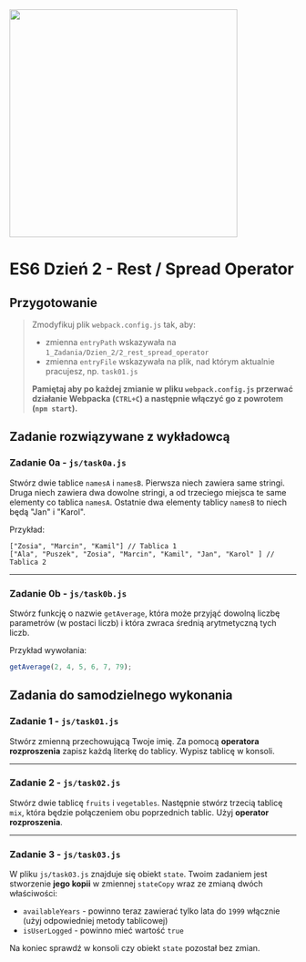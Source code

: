 <img src="http://coderslab.pl/img/coderslab-logo.png" width="400"/>

# ES6 Dzień 2 - Rest / Spread Operator

## Przygotowanie
> Zmodyfikuj plik `webpack.config.js` tak, aby:
> - zmienna `entryPath` wskazywała na `1_Zadania/Dzien_2/2_rest_spread_operator`
> - zmienna `entryFile` wskazywała na plik, nad którym aktualnie pracujesz, np. `task01.js`
>
> **Pamiętaj aby po każdej zmianie w pliku `webpack.config.js` przerwać działanie Webpacka (`CTRL+C`) a następnie włączyć go z powrotem (`npm start`).**

## Zadanie rozwiązywane z wykładowcą

### Zadanie 0a - `js/task0a.js`

Stwórz dwie tablice ```namesA``` i ```namesB```. Pierwsza niech zawiera same stringi.
Druga niech zawiera dwa dowolne stringi, a od trzeciego miejsca te same elementy co tablica ```namesA```. Ostatnie dwa elementy tablicy ```namesB``` to niech będą "Jan" i  "Karol".

Przykład:

```plain
["Zosia", "Marcin", "Kamil"] // Tablica 1
["Ala", "Puszek", "Zosia", "Marcin", "Kamil", "Jan", "Karol" ] // Tablica 2
```

---

### Zadanie 0b - `js/task0b.js`

Stwórz funkcję o nazwie ```getAverage```, która może przyjąć dowolną liczbę parametrów (w postaci liczb) i która zwraca średnią arytmetyczną tych liczb.

Przykład wywołania:

```js
getAverage(2, 4, 5, 6, 7, 79);
```

## Zadania do samodzielnego wykonania

### Zadanie 1 - `js/task01.js`

Stwórz zmienną przechowującą Twoje imię. Za pomocą **operatora rozproszenia** zapisz każdą literkę do tablicy.
Wypisz tablicę w konsoli.

---

### Zadanie 2 - `js/task02.js`

Stwórz dwie tablicę ```fruits``` i ```vegetables```. Następnie stwórz trzecią tablicę ```mix```, która będzie połączeniem obu poprzednich tablic. Użyj **operator rozproszenia**.

---

### Zadanie 3 - `js/task03.js`

W pliku `js/task03.js` znajduje się obiekt `state`. Twoim zadaniem jest stworzenie **jego kopii** w zmiennej `stateCopy` wraz ze zmianą dwóch właściwości: 

- `availableYears` - powinno teraz zawierać tylko lata do `1999` włącznie (użyj odpowiedniej metody tablicowej)
- `isUserLogged` - powinno mieć wartość `true`

Na koniec sprawdź w konsoli czy obiekt `state` pozostał bez zmian.
